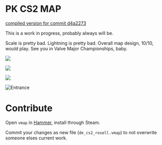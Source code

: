 # PK CS2 MAP

[compiled version for commit d4a2273](https://filebin.net/0w5wutkjp3cexskf/de_pk_compiled.zip)

This is a work in progress, probably always will be.  

Scale is pretty bad. Lightning is pretty bad. Overall map design, 10/10, would play. See you in Valve Major Championships, baby.

![](https://i.imgur.com/6wbBDlZ.png)

![](https://i.imgur.com/2HPIJKc.png)

![](https://i.imgur.com/SYeaNEW.png)

![Entrance](https://github.com/user-attachments/assets/fe9f6b87-38dd-4e38-bb58-592cdee2e011)

# Contribute

Open ``vmap`` in [Hammer](https://developer.valvesoftware.com/wiki/Valve_Hammer_Editor_(Source_2)), install through Steam.

Commit your changes as new file (``de_cs2_rosell.vmap``) to not overwrite someone elses current work.
